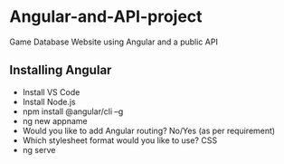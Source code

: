 # Angular-and-API-project
Game Database Website using Angular and a public API


## Installing Angular
- Install VS Code
- Install Node.js
- npm install @angular/cli –g
- ng new appname
- Would you like to add Angular routing? No/Yes (as per requirement)
- Which stylesheet format would you like to use? CSS
- ng serve
